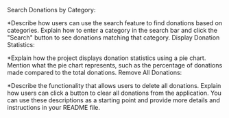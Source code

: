 Search Donations by Category:

*Describe how users can use the search feature to find donations based on categories.
Explain how to enter a category in the search bar and click the "Search" button to see donations matching that category.
Display Donation Statistics:

*Explain how the project displays donation statistics using a pie chart.
Mention what the pie chart represents, such as the percentage of donations made compared to the total donations.
Remove All Donations:

*Describe the functionality that allows users to delete all donations.
Explain how users can click a button to clear all donations from the application.
You can use these descriptions as a starting point and provide more details and instructions in your README file.